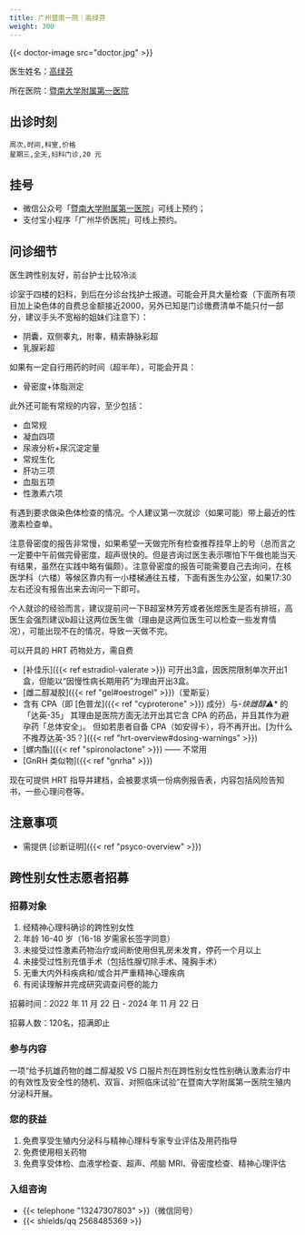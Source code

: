 ```yaml
---
title: 广州暨南一院｜高绿芬
weight: 300
---
```


{{< doctor-image src="doctor.jpg" >}}

医生姓名：[高绿芬](https://h.jd120.com/Reserve/Doctor/21056)

所在医院：[暨南大学附属第一医院](https://amap.com/place/B00140US6O)

## 出诊时刻

```csv
周次,时间,科室,价格
星期三,全天,妇科门诊,20 元
```

## 挂号

- 微信公众号「[暨南大学附属第一医院](weixin://gh_689f24c33166)」可线上预约；
- 支付宝小程序「广州华侨医院」可线上预约。

## 问诊细节

医生跨性别友好，前台护士比较冷淡

诊室于四楼的妇科，到后在分诊台找护士报道。可能会开具大量检查（下面所有项目加上染色体的自费总金额接近2000，另外已知是门诊缴费清单不能只付一部分，建议手头不宽裕的姐妹们注意下）：

- 阴囊，双侧睾丸，附睾，精索静脉彩超
- 乳腺彩超

如果有一定自行用药的时间（超半年），可能会开具：

- 骨密度+体脂测定

此外还可能有常规的内容，至少包括：

- 血常规
- 凝血四项
- 尿液分析+尿沉淀定量
- 常规生化
- 肝功三项
- 血脂五项
- 性激素六项

有遇到要求做染色体检查的情况。个人建议第一次就诊（如果可能）带上最近的性激素检查单。

注意骨密度的报告非常慢，如果希望一天做完所有检查推荐挂早上的号（总而言之一定要中午前做完骨密度，超声很快的。但是咨询过医生表示哪怕下午做也能当天有结果，虽然在实践中略有偏颇）。注意骨密度的报告可能需要自己去询问，在核医学科（六楼）等候区靠内有一小楼梯通往五楼，下面有医生办公室，如果17:30左右还没有报告出来去询问一下即可。

个人就诊的经验而言，建议提前问一下B超室林芳芳或者张煜医生是否有排班，高医生会强烈建议b超让这两位医生做（理由是这两位医生可以检查一些发育情况），可能出现不在的情况，导致一天做不完。

可以开具的 HRT 药物处方，需自费

- [补佳乐]({{< ref estradiol-valerate >}})
  可开出3盒，因医院限制单次开出1盒，但能以“因慢性病长期用药”为理由开出3盒。
- [雌二醇凝胶]({{< ref "gel#oestrogel" >}})（爱斯妥）
- 含有 CPA（即 [色普龙]({{< ref "cyproterone" >}}) 成分）与-*炔雌醇&#9888;** 的「达英-35」
  其理由是医院方面无法开出其它含 CPA 的药品，并且其作为避孕药「总体安全」。
  但如若患者自备 CPA（如安得卡），将不再开出。[为什么不推荐达英-35？]({{< ref "hrt-overview#dosing-warnings" >}})
- [螺内酯]({{< ref "spironolactone" >}}) —— 不常用
- [GnRH 类似物]({{< ref "gnrha" >}})

现在可提供 HRT 指导并建档，会被要求填一份病例报告表，内容包括风险告知书，一些心理问卷等。

## 注意事项

- 需提供 [诊断证明]({{< ref "psyco-overview" >}})

## 跨性别女性志愿者招募

### 招募对象

1. 经精神心理科确诊的跨性别女性
1. 年龄 16-40 岁（16-18 岁需家长签字同意）
1. 未接受过性激素药物治疗或间断使用但乳房未发育，停药一个月以上
1. 未接受过性别充值手术（包括性腺切除手术、隆胸手术）
1. 无重大内外科疾病和/或合并严重精神心理疾病
1. 有阅读理解并完成研究调查问卷的能力

招募时间：2022 年 11 月 22 日 - 2024 年 11 月 22 日

招募人数：120名，招满即止

### 参与内容

一项“给予抗雄药物的雌二醇凝胶 VS 口服片剂在跨性别女性性别确认激素治疗中的有效性及安全性的随机、双盲、对照临床试验”在暨南大学附属第一医院生殖内分泌科开展。

### 您的获益

1. 免费享受生殖内分泌科与精神心理科专家专业评估及用药指导
1. 免费使用相关药物
1. 免费享受体检、血液学检查、超声、颅脑 MRI、骨密度检查、精神心理评估

### 入组咨询

- {{< telephone "13247307803" >}}（微信同号）
- {{< shields/qq 2568485369 >}}
